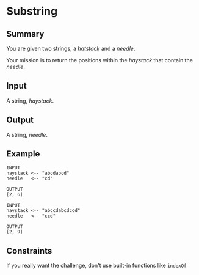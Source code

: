 # Substring

## Summary

You are given two strings, a _hatstack_ and a _needle_.

Your mission is to return the positions within the _haystack_ that contain the _needle_.

## Input

A string, _haystack_.

## Output

A string, _needle_.

## Example

```
INPUT
haystack <-- "abcdabcd"
needle   <-- "cd"

OUTPUT
[2, 6]
```

```
INPUT
haystack <-- "abccdabcdccd"
needle   <-- "ccd"

OUTPUT
[2, 9]
```

## Constraints

If you really want the challenge, don't use built-in functions like `indexOf`

